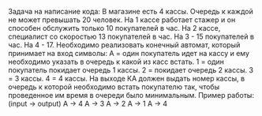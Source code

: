 Задача на написание кода:
В магазине есть 4 кассы. Очередь к каждой не может превышать 20 человек.
На 1 кассе работает стажер и он способен обслужить только 10 покупателей в час.
На 2 кассе, специалист со скоростью 13 покупателей в час.
На 3 - 15 покупателей в час.
На 4 - 17.
Необходимо реализовать конечный автомат, который принимает на вход символы:
A = один покупатель идет на кассу и ему необходимо указать в очередь к какой из касс встать.
1 = один покупатель покидает очередь 1 кассы.
2 = покидает очередь 2 кассы.
3 = 3 кассы.
4 = 4 кассы.
На выходе КА должен выдать номер кассы, в очередь к которой необходимо встать покупателю так, чтобы проведенное им время в очереди было минимальным.
Пример работы:
(input -> output)
A -> 4
A -> 3
A -> 2
A -> 1
A -> 4
